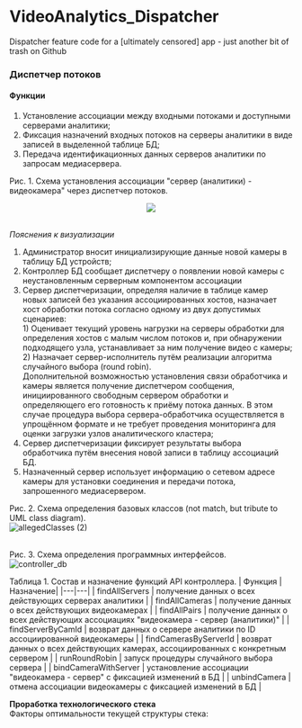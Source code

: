 # VideoAnalytics_Dispatcher
Dispatcher feature code for a [ultimately censored] app - just another bit of trash on Github
### Диспетчер потоков
#### Функции
1.	Установление ассоциации между входными потоками и доступными серверами аналитики;
2.	Фиксация назначений входных потоков на серверы аналитики в виде записей в выделенной таблице БД;
3.	Передача идентификационных данных серверов аналитики по запросам медиасервера.

Рис. 1. Схема установления ассоциации "сервер (аналитики) - видеокамера" через диспетчер потоков.
<p align="center">
  <img src="https://user-images.githubusercontent.com/55311053/80406167-ecbc8700-88c3-11ea-866e-2251c7519ce2.jpg" />
</p>
<br/>
<em>Пояснения к визуализации</em>
<ol>
<li>Администратор вносит инициализирующие данные новой камеры в таблицу БД устройств;</li>
<li>Контроллер БД сообщает диспетчеру о появлении новой камеры с неустановленным серверным компонентом ассоциации</li>    
<li>Сервер диспетчеризации, определяя наличие в таблице камер новых записей без указания ассоциированных хостов, назначает хост обработки потока согласно одному из двух допустимых сценариев:<br/>
1)	Оценивает текущий уровень нагрузки на серверы обработки для определения хостов с малым числом потоков и, при обнаружении подходящего узла, устанавливает за ним получение видео с камеры;<br/>
2)	Назначает сервер-исполнитель путём реализации алгоритма случайного выбора (round robin).<br/>
Дополнительной возможностью установления связи обработчика и камеры является получение диспетчером сообщения, инициированного свободным сервером обработки и определяющего его готовность к приёму потока данных. В этом случае процедура выбора сервера-обработчика осуществляется в упрощённом формате и не требует проведения мониторинга для оценки загрузки узлов аналитического кластера;<br/>
<li>Сервер диспетчеризации фиксирует результаты выбора обработчика путём внесения новой записи в таблицу ассоциаций БД.</li>
<li>Назначенный сервер использует информацию о сетевом адресе камеры для установки соединения и передачи потока, запрошенного медиасервером.</li>
</ol>  


Рис. 2. Схема определения базовых классов (not match, but tribute to UML class diagram).<br/>
![allegedClasses (2)](https://user-images.githubusercontent.com/55311053/80410118-58a1ee00-88ca-11ea-870e-07491dda0dd3.jpg)
<br/><br/>

Рис. 3. Схема определения программных интерфейсов.<br/>
![controller_db](https://user-images.githubusercontent.com/55311053/80387445-f1277680-88a8-11ea-8e96-ada1f01def62.jpg)

Таблица 1. Состав и назначение функций API контроллера.
| Функция | Назначение|
|---|---|
| findAllServers | получение данных о всех действующих серверах аналитики |
| findAllCameras | получение данных о всех действующих видеокамерах |
| findAllPairs | получение данных о всех действующих ассоциациях "видеокамера - сервер (аналитики)" |
| findServerByCamId | возврат данных о сервере аналитики по ID ассоциированной видеокамеры |
| findCamerasByServerId | возврат данных о всех действующих камерах, ассоциированных с конкретным сервером |
| runRoundRobin | запуск процедуры случайного выбора сервера |
| bindCameraWithServer | установление ассоциации "видеокамера - сервер" с фиксацией изменений в БД |
| unbindCamera | отмена ассоциации видеокамеры с фиксацией изменений в БД |
<p></p>
<strong>Проработка технологического стека</strong> 

<br/>
Факторы оптимальности текущей структуры стека:<br/>
